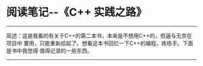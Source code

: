 # 阅读笔记--《C++ 实践之路》
***
简述：这是我看的有关于C++的第二本书，本来是不想用C++的，但逼与无奈在项目中
要用，只能重新拾起了。想看这本书回忆一下C++的编程，练练手。下面是书中我觉得
值得记录的一些东西。
***
